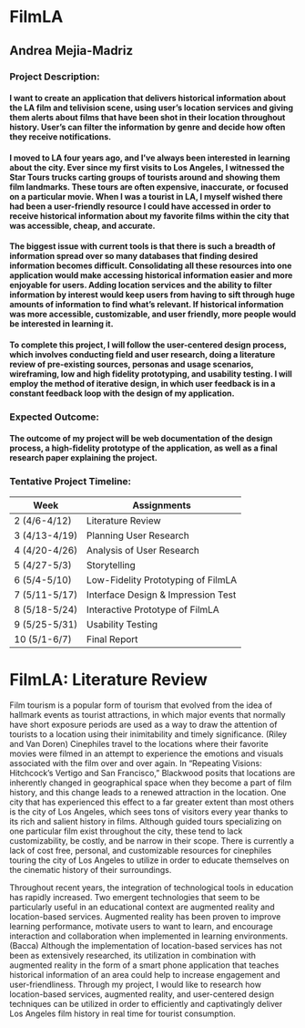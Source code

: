 # FilmLA
## Andrea Mejia-Madriz

### Project Description:
#### I want to create an application that delivers historical information about the LA film and telivision scene, using user’s location services and giving them alerts about films that have been shot in their location throughout history. User’s can filter the information by genre and decide how often they receive notifications. 
#### I moved to LA four years ago, and I’ve always been interested in learning about the city. Ever since my first visits to Los Angeles, I witnessed the Star Tours trucks carting groups of tourists around and showing them film landmarks. These tours are often expensive, inaccurate, or focused on a particular movie. When I was a tourist in LA, I myself wished there had been a user-friendly resource I could have accessed in order to receive historical information about my favorite films within the city that was accessible, cheap, and accurate. 
#### The biggest issue with current tools is that there is such a breadth of information spread over so many databases that finding desired information becomes difficult. Consolidating all these resources into one application would make accessing historical information easier and more enjoyable for users. Adding location services and the ability to filter information by interest would keep users from having to sift through huge amounts of information to find what’s relevant. If historical information was more accessible, customizable, and user friendly, more people would be interested in learning it. 
#### To complete this project, I will follow the user-centered design process, which involves conducting field and user research, doing a literature review of pre-existing sources, personas and usage scenarios, wireframing, low and high fidelity prototyping, and usability testing. I will employ the method of iterative design, in which user feedback is in a constant feedback loop with the design of my application. 

### Expected Outcome:
#### The outcome of my project will be web documentation of the design process, a high-fidelity prototype of the application, as well as a final research paper explaining the project. 

### Tentative Project Timeline: 

Week | Assignments
------------ | -------------
2 (4/6-4/12) | Literature Review
3 (4/13-4/19) | Planning User Research
4 (4/20-4/26) | Analysis of User Research
5 (4/27-5/3) | Storytelling
6 (5/4-5/10) | Low-Fidelity Prototyping of FilmLA
7 (5/11-5/17) | Interface Design & Impression Test
8 (5/18-5/24) | Interactive Prototype of FilmLA
9 (5/25-5/31) | Usability Testing
10 (5/1-6/7) | Final Report

# FilmLA: Literature Review

Film tourism is a popular form of tourism that evolved from the idea of hallmark events as tourist attractions, in which major events that normally have short exposure periods are used as a way to draw the attention of tourists to a location using their inimitability and timely significance. (Riley and Van Doren) Cinephiles travel to the locations where their favorite movies were filmed in an attempt to experience the emotions and visuals associated with the film over and over again. In “Repeating Visions: Hitchcock’s Vertigo and San Francisco,” Blackwood posits that locations are inherently changed in geographical space when they become a part of film history, and this change leads to a renewed attraction in the location. One city that has experienced this effect to a far greater extent than most others is the city of Los Angeles, which sees tons of visitors every year thanks to its rich and salient history in films. Although guided tours specializing on one particular film exist throughout the city, these tend to lack customizability, be costly, and be narrow in their scope. There is currently a lack of cost free, personal, and customizable resources for cinephiles touring the city of Los Angeles to utilize in order to educate themselves on the cinematic history of their surroundings.

Throughout recent years, the integration of technological tools in education has rapidly increased. Two emergent technologies that seem to be particularly useful in an educational context are augmented reality and location-based services. Augmented reality has been proven to improve learning performance, motivate users to want to learn, and encourage interaction and collaboration when implemented in learning environments. (Bacca) Although the implementation of location-based services has not been as extensively researched, its utilization in combination with augmented reality in the form of a smart phone application that teaches historical information of an area could help to increase engagement and user-friendliness. Through my project, I would like to research how location-based services, augmented reality, and user-centered design techniques can be utilized in order to efficiently and captivatingly deliver Los Angeles film history in real time for tourist consumption.   
